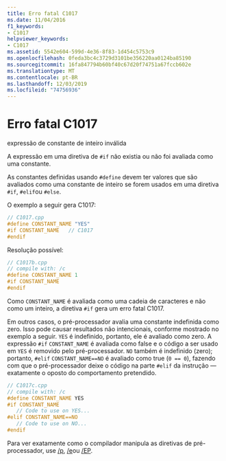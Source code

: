 ```yaml
---
title: Erro fatal C1017
ms.date: 11/04/2016
f1_keywords:
- C1017
helpviewer_keywords:
- C1017
ms.assetid: 5542e604-599d-4e36-8f83-1d454c5753c9
ms.openlocfilehash: 0feda3bc4c3729d3101be356220aa0124ba85190
ms.sourcegitcommit: 16fa847794b60bf40c67d20f74751a67fccb602e
ms.translationtype: MT
ms.contentlocale: pt-BR
ms.lasthandoff: 12/03/2019
ms.locfileid: "74756936"
---
```

# <a name="fatal-error-c1017"></a>Erro fatal C1017

expressão de constante de inteiro inválida

A expressão em uma diretiva de `#if` não existia ou não foi avaliada como uma constante.

As constantes definidas usando `#define` devem ter valores que são avaliados como uma constante de inteiro se forem usados em uma diretiva `#if`, `#elif`ou `#else`.

O exemplo a seguir gera C1017:

```cpp
// C1017.cpp
#define CONSTANT_NAME "YES"
#if CONSTANT_NAME   // C1017
#endif
```

Resolução possível:

```cpp
// C1017b.cpp
// compile with: /c
#define CONSTANT_NAME 1
#if CONSTANT_NAME
#endif
```

Como `CONSTANT_NAME` é avaliada como uma cadeia de caracteres e não como um inteiro, a diretiva `#if` gera um erro fatal C1017.

Em outros casos, o pré-processador avalia uma constante indefinida como zero. Isso pode causar resultados não intencionais, conforme mostrado no exemplo a seguir. `YES` é indefinido, portanto, ele é avaliado como zero. A expressão `#if` `CONSTANT_NAME` é avaliada como false e o código a ser usado em `YES` é removido pelo pré-processador. `NO` também é indefinido (zero); portanto, `#elif` `CONSTANT_NAME==NO` é avaliado como true (`0 == 0`), fazendo com que o pré-processador deixe o código na parte `#elif` da instrução — exatamente o oposto do comportamento pretendido.

```cpp
// C1017c.cpp
// compile with: /c
#define CONSTANT_NAME YES
#if CONSTANT_NAME
   // Code to use on YES...
#elif CONSTANT_NAME==NO
   // Code to use on NO...
#endif
```

Para ver exatamente como o compilador manipula as diretivas de pré-processador, use [/p](../../build/reference/p-preprocess-to-a-file.md), [/e](../../build/reference/e-preprocess-to-stdout.md)ou [/EP](../../build/reference/ep-preprocess-to-stdout-without-hash-line-directives.md).

